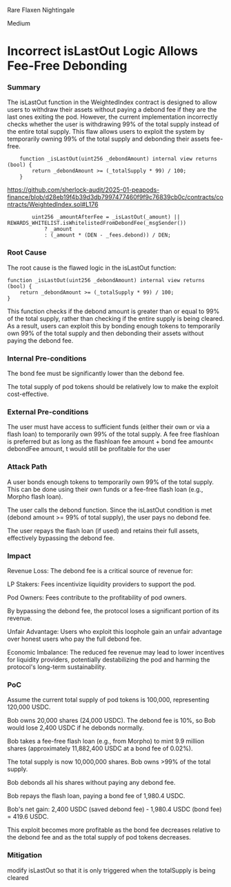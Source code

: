 Rare Flaxen Nightingale

Medium

# Incorrect isLastOut Logic Allows Fee-Free Debonding

### Summary

The isLastOut function in the WeightedIndex contract is designed to allow users to withdraw their assets without paying a debond fee if they are the last ones exiting the pod. However, the current implementation incorrectly checks whether the user is withdrawing 99% of the total supply instead of the entire total supply. This flaw allows users to exploit the system by temporarily owning 99% of the total supply and debonding their assets fee-free.



```solidity
    function _isLastOut(uint256 _debondAmount) internal view returns (bool) {
        return _debondAmount >= (_totalSupply * 99) / 100;
    }
```
https://github.com/sherlock-audit/2025-01-peapods-finance/blob/d28eb19f4b39d3db7997477460f9f9c76839cb0c/contracts/contracts/WeightedIndex.sol#L176 
```solidity
        uint256 _amountAfterFee = _isLastOut(_amount) || REWARDS_WHITELIST.isWhitelistedFromDebondFee(_msgSender())
            ? _amount
            : (_amount * (DEN - _fees.debond)) / DEN;
```



### Root Cause

The root cause is the flawed logic in the isLastOut function:

```solidity
function _isLastOut(uint256 _debondAmount) internal view returns (bool) {
    return _debondAmount >= (_totalSupply * 99) / 100;
}
```
This function checks if the debond amount is greater than or equal to 99% of the total supply, rather than checking if the entire supply is being cleared. As a result, users can exploit this by bonding enough tokens to temporarily own 99% of the total supply and then debonding their assets without paying the debond fee.

### Internal Pre-conditions

The bond fee must be significantly lower than the debond fee.

The total supply of pod tokens should be relatively low to make the exploit cost-effective.

### External Pre-conditions
The user must have access to sufficient funds (either their own or via a flash loan) to temporarily own 99% of the total supply.
A fee free flashloan is preferred but as long as the flashloan fee amount + bond fee amount< debondFee amount, t would still be profitable for the user 

### Attack Path
A user bonds enough tokens to temporarily own 99% of the total supply. This can be done using their own funds or a fee-free flash loan (e.g., Morpho flash loan).

The user calls the debond function. Since the isLastOut condition is met (debond amount >= 99% of total supply), the user pays no debond fee.

The user repays the flash loan (if used) and retains their full assets, effectively bypassing the debond fee.



### Impact

Revenue Loss: The debond fee is a critical source of revenue for:

LP Stakers: Fees incentivize liquidity providers to support the pod.

Pod Owners: Fees contribute to the profitability of pod owners.

By bypassing the debond fee, the protocol loses a significant portion of its revenue.

Unfair Advantage: Users who exploit this loophole gain an unfair advantage over honest users who pay the full debond fee.

Economic Imbalance: The reduced fee revenue may lead to lower incentives for liquidity providers, potentially destabilizing the pod and harming the protocol's long-term sustainability.

### PoC

Assume the current total supply of pod tokens is 100,000, representing 120,000 USDC.

Bob owns 20,000 shares (24,000 USDC). The debond fee is 10%, so Bob would lose 2,400 USDC if he debonds normally.

Bob takes a fee-free flash loan (e.g., from Morpho) to mint 9.9 million shares (approximately 11,882,400 USDC at a bond fee of 0.02%).

The total supply is now 10,000,000 shares. Bob owns >99% of the total supply.

Bob debonds all his shares without paying any debond fee.

Bob repays the flash loan, paying a bond fee of 1,980.4 USDC.

Bob's net gain: 2,400 USDC (saved debond fee) - 1,980.4 USDC (bond fee) = 419.6 USDC.

This exploit becomes more profitable as the bond fee decreases relative to the debond fee and as the total supply of pod tokens decreases.

### Mitigation

modify isLastOut so that it is only triggered when the totalSupply is being cleared 